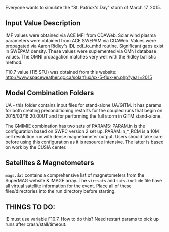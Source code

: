 Everyone wants to simulate the "St. Patrick's Day" storm of March 17, 2015.

Input Value Description
-----------------------
IMF values were obtained via ACE MFI from CDAWeb.
Solar wind plasma parameters were obtained from ACE SWEPAM via CDAWeb.
Values were propagated via Aaron Ridley's IDL cdf_to_mhd routine.
Significant gaps exist in SWEPAM density.  These values were suplemented
via OMNI database values.  The OMNI propagation matches very well with
the Ridley ballistic method.

F10.7 value (115 SFU) was obtained from this website:
http://www.spaceweather.gc.ca/solarflux/sx-5-flux-en.php?year=2015

Model Combination Folders
-------------------------
UA - this folder contains input files for stand-alone UA/GITM.  It has params for both creating
preconditioning restarts for the coupled runs that begin on 2015/03/16 20:00UT and for performing
the full storm in GITM stand-alone.

The GMIMIE combination has two sets of PARAMS:
PARAM.in is the configuration based on SWPC version 2 set up.
PARAM.in_*_RCM is a 10M cell resolution run with dense magnetometer output.
Users should take care before using this configuration as it is resource intensive.
The latter is based on work by the CUSIA center.

Satellites & Magnetometers
--------------------------
`mags.dat` contains a comprehensive list of magnetometers from the SuperMAG website & IMAGE array.
The `virtsats` and `sats.include` file have all virtual satellite information for the event.
Place all of these files/directories into the run directory before starting.

THINGS TO DO:
-------------
IE must use variable F10.7.  How to do this?
Need restart params to pick up runs after crash/stall/timeout.
